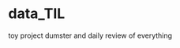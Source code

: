  # data_TIL
toy project dumster and daily review of everything
 
 
 
 
  
  
 
    
 
 
 
 
 
 
 
 
 
